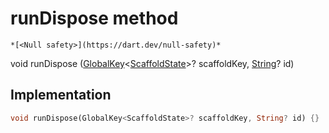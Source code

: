 


# runDispose method




    *[<Null safety>](https://dart.dev/null-safety)*




void runDispose
([GlobalKey](https://api.flutter.dev/flutter/widgets/GlobalKey-class.html)&lt;[ScaffoldState](https://api.flutter.dev/flutter/material/ScaffoldState-class.html)>? scaffoldKey, [String](https://api.flutter.dev/flutter/dart-core/String-class.html)? id)








## Implementation

```dart
void runDispose(GlobalKey<ScaffoldState>? scaffoldKey, String? id) {}
```







